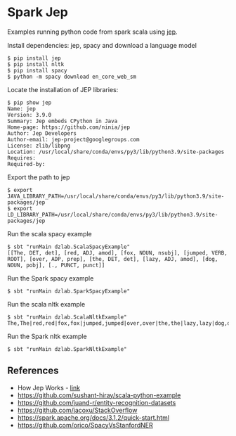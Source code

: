 # Spark Jep
Examples running python code from spark scala using [jep](https://github.com/ninia/jep).

Install dependencies: jep, spacy and download a language model
```
$ pip install jep
$ pip install nltk
$ pip install spacy
$ python -m spacy download en_core_web_sm
```

Locate the installation of JEP libraries:
```
$ pip show jep
Name: jep
Version: 3.9.0
Summary: Jep embeds CPython in Java
Home-page: https://github.com/ninia/jep
Author: Jep Developers
Author-email: jep-project@googlegroups.com
License: zlib/libpng
Location: /usr/local/share/conda/envs/py3/lib/python3.9/site-packages
Requires: 
Required-by: 
```

Export the path to jep
```
$ export JAVA_LIBRARY_PATH=/usr/local/share/conda/envs/py3/lib/python3.9/site-packages/jep
$ export LD_LIBRARY_PATH=/usr/local/share/conda/envs/py3/lib/python3.9/site-packages/jep
```

Run the scala spacy example
```
$ sbt "runMain dzlab.ScalaSpacyExample"
[[The, DET, det], [red, ADJ, amod], [fox, NOUN, nsubj], [jumped, VERB, ROOT], [over, ADP, prep], [the, DET, det], [lazy, ADJ, amod], [dog, NOUN, pobj], [., PUNCT, punct]]
```

Run the Spark spacy example
```
$ sbt "runMain dzlab.SparkSpacyExample"
```

Run the scala nltk example
```
$ sbt "runMain dzlab.ScalaNltkExample"
The,The|red,red|fox,fox|jumped,jumped|over,over|the,the|lazy,lazy|dog,dog|.,.
```

Run the Spark nltk example
```
$ sbt "runMain dzlab.SparkNltkExample"
```

## References
- How Jep Works - [link](https://github.com/ninia/jep/wiki/How-Jep-Works)
- https://github.com/sushant-hiray/scala-python-example
- https://github.com/juand-r/entity-recognition-datasets
- https://github.com/jacoxu/StackOverflow
- https://spark.apache.org/docs/3.1.2/quick-start.html
- https://github.com/orico/SpacyVsStanfordNER